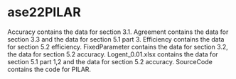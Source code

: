 # ase22PILAR
Accuracy contains the data for section 3.1. 
Agreement contains the data for section 3.3 and the data for section 5.1 part 3. 
Efficiency contains the data for section 5.2 efficiency. 
FixedParameter contains the data for section 3.2, the data for section 5.2 accuracy. 
Logent_0.01.xlsx contains the data for section 5.1 part 1,2 and the data for section 5.2 accuracy. 
SourceCode contains the code for PILAR. 
